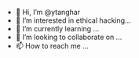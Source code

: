- 👋 Hi, I’m @ytanghar
- 👀 I’m interested in ethical hacking...
- 🌱 I’m currently learning ...
- 💞️ I’m looking to collaborate on ...
- 📫 How to reach me ...

<!---
ytanghar/ytanghar is a ✨ special ✨ repository because its `README.md` (this file) appears on your GitHub profile.
You can click the Preview link to take a look at your changes.
--->
